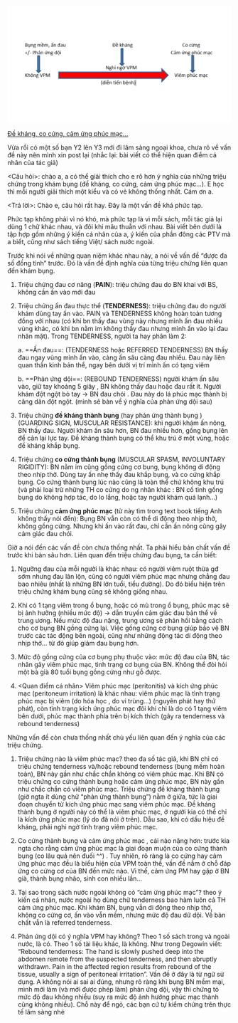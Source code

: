![Pasted image 20230410224556.png](../../../../200%20Files/image/Pasted%20image%2020230410224556.png)
  
[Đề kháng, co cứng, cảm ứng phúc mạc...](https://www.facebook.com/bmngoaidhyd/photos/a.1767832270140293/1856450287945157/)
  
Vừa rồi có một số bạn Y2 lên Y3 mới đi lâm sàng ngoại khoa, chưa rõ về vấn đề này nên mình xin post lại (nhắc lại: bài viết có thể hiện quan điểm cá nhân của tác giả)
  

  
<Câu hỏi>: chào a, a có thể giải thích cho e rõ hơn ý nghĩa của những triệu chứng trong khám bụng (đề kháng, co cứng, cảm ứng phúc mạc...). E học thì mỗi người giải thích một kiểu và có vẻ không thống nhất. Cám ơn a.
  

  
<Trả lời>: Chào e, câu hỏi rất hay. Đây là một vấn đề khá phức tạp.
  
Phức tạp không phải vì nó khó, mà phức tạp là vì mỗi sách, mỗi tác giả lại dùng 1 chữ khác nhau, và đôi khi mâu thuẫn với nhau. Bài viết bên dưới là tập hợp gồm những ý kiến cá nhân của a, ý kiến của phần đông các PTV mà a biết, cũng như sách tiếng Việt/ sách nước ngoài.
  
Trước khi nói về những quan niệm khác nhau này, a nói về vấn đề “được đa số đồng tình” trước. Đó là vấn đề định nghĩa của từng triệu chứng liên quan đến khám bụng.
  
1. Triệu chứng đau cơ năng (**PAIN**): triệu chứng đau do BN khai với BS, không cần ấn vào mới đau
  
2. Triệu chứng ấn đau thực thể (**TENDERNESS**): triệu chứng đau do người khám dùng tay ấn vào. PAIN và TENDERNESS không hoàn toàn tương đồng với nhau (có khi bn thấy đau vùng này nhưng mình ấn đau nhiều vùng khác, có khi bn nằm im không thấy đau nhưng mình ấn vào lại đau nhăn mặt). Trong TENDERNESS, người ta hay phân làm 2:
  
	a. ==Ấn đau==: (TENDERNESS hoặc REFERRED TENDERNESS) BN thấy đau ngay vùng mình ấn vào, càng ấn sâu càng đau nhiều. Đau này liên quan thần kinh bản thể, ngay bên dưới vị trí mình ấn có tạng viêm
  
	b. ==Phản ứng dội==: (REBOUND TENDERNESS) người khám ấn sâu vào, giữ tay khoảng 5 giây , BN không thấy đau hoặc đau rất ít. Người khám đột ngột bỏ tay → BN đau chói . Đau này do lá phúc mạc thành bị căng dãn đột ngột. (mình sẽ bàn về ý nghĩa của phản ứng dội sau)
  
3. Triệu chứng **đề kháng thành bụng** (hay phản ứng thành bụng ) (GUARDING SIGN, MUSCULAR RESISTANCE): khi người khám ấn nông, BN thấy đau. Người khám ấn sâu hơn, BN đau nhiều hơn, gồng bụng lên để cản lại lực tay. Đề kháng thành bụng có thể khu trú ở một vùng, hoặc đề kháng khắp bụng.
  
4. Triệu chứng **co cứng thành bụng** (MUSCULAR SPASM, INVOLUNTARY RIGIDITY): BN nằm im cũng gồng cứng cơ bụng, bụng không di động theo nhịp thở. Dùng tay ấn nhẹ thấy đau khắp bụng, và co cứng khắp bụng. Co cứng thành bụng lúc nào cũng là toàn thể chứ không khu trú (và phải loại trừ những TH co cứng do ng nhân khác : BN cố tình gồng bụng do không hợp tác, do lo lắng, hoặc tay người khám quá lạnh…)
  
5. Triệu chứng **cảm ứng phúc mạc** (từ này tìm trong text book tiếng Anh không thấy nói đến): Bụng BN vẫn còn có thể di động theo nhịp thở, không gồng cứng. Nhưng khi ấn vào rất đau, chỉ cần ấn nông cũng gây cảm giác đau chói.
  

  
Giờ a nói đến các vấn đề còn chưa thống nhất. Ta phải hiểu bản chất vấn đề trước khi bàn sâu hơn. Liên quan đến triệu chứng đau bụng, ta cần biết:
  
1. Ngưỡng đau của mỗi người là khác nhau: có người viêm ruột thừa gđ sớm nhưng đau lăn lộn, cũng có người viêm phúc mạc nhưng chẳng đau bao nhiêu (nhất là những BN lớn tuổi, tiểu đường). Do đó biểu hiện trên triệu chứng khám bụng cũng sẽ không giống nhau.
  
2. Khi có 1 tạng viêm trong ổ bụng, hoặc có mủ trong ổ bụng, phúc mạc sẽ bị ảnh hưởng (nhiều mức độ) → dẫn truyền cảm giác đau bản thể về trung ương. Nếu mức độ đau nặng, trung ương sẽ phản hồi bằng cách cho cơ bụng BN gồng cứng lại. Việc gồng cứng cơ bụng giúp bảo vệ BN trước các tác động bên ngoài, cũng như những động tác di động theo nhịp thở… từ đó giúp giảm đau bụng hơn.
  
3. Mức độ gồng cứng của cơ bụng phụ thuộc vào: mức độ đau của BN, tác nhân gây viêm phúc mạc, tình trạng cơ bụng của BN. Không thể đòi hỏi một bà già 80 tuổi bụng gồng cứng như gỗ được.
  
4. <Quan điểm cá nhân> Viêm phúc mạc (peritonitis) và kích ứng phúc mạc (peritoneum irritation) là khác nhau: viêm phúc mạc là tình trạng phúc mạc bị viêm (do hóa học , do vi trùng…) (nguyên phát hay thứ phát), còn tình trạng kích ứng phúc mạc đôi khi chỉ là do có 1 tạng viêm bên dưới, phúc mạc thành phía trên bị kích thích (gây ra tenderness và rebound tenderness)
  
Những vấn đề còn chưa thống nhất chủ yếu liên quan đến ý nghĩa của các triệu chứng.
  
1. Triệu chứng nào là viêm phúc mạc? theo đa số tác giả, khi BN chỉ có triệu chứng tenderness và/hoặc rebound tenderness (bụng mềm hoàn toàn), BN này gần như chắc chắn không có viêm phúc mạc. Khi BN có triệu chứng co cứng thành bụng hoặc cảm ứng phúc mạc, BN này gần như chắc chắn có viêm phúc mạc. Triệu chứng đề kháng thành bụng (giờ ngta ít dùng chữ “phản ứng thành bụng”) nằm ở giữa, tức là giai đoạn chuyển từ kích ứng phúc mạc sang viêm phúc mạc. Đề kháng thành bụng ở người này có thể là viêm phúc mạc, ở người kia có thể chỉ là kích ứng phúc mạc (lý do đã nói ở trên). Dẫu sao, khi có dấu hiệu đề kháng, phải nghi ngờ tình trạng viêm phúc mạc.
  
2. Co cứng thành bụng và cảm ứng phúc mạc , cái nào nặng hơn: trước kia ngta cho rằng cảm ứng phúc mạc là giai đoạn muộn của co cứng thành bụng (co lâu quá nên đuối ^^) . Tuy nhiên, rõ ràng là co cứng hay cảm ứng phúc mạc đều là biểu hiện của VPM toàn thể, vấn đề nằm ở chỗ đáp ứng co cứng cơ của BN đến mức nào. Vì thế, cảm ứng PM hay gặp ở BN già, thành bụng nhão, sinh con nhiều lần…
  
3. Tại sao trong sách nước ngoài không có “cảm ứng phúc mạc”? theo ý kiến cá nhân, nước ngoài họ dùng chữ tenderness bao hàm luôn cả TH cảm ứng phúc mạc. Khi khám BN, bụng vẫn di động theo nhịp thở, không co cứng cơ, ấn vào vẫn mềm, nhưng mức độ đau dữ dội. Về bản chất vẫn là referred tenderness.
  
4. Phản ứng dội có ý nghĩa VPM hay không? Theo 1 số sách trong và ngoài nước, là có. Theo 1 số tài liệu khác, là không. Như trong Degowin viết: “Rebound tenderness: The hand is slowly pushed deep into the abdomen remote from the suspected tenderness, and then abruptly withdrawn. Pain in the affected region results from rebound of the tissue, usually a sign of peritoneal irritation”. Vấn đề ở đây là từ ngữ sử dụng. A không nói ai sai ai đúng, nhưng rõ ràng khi bụng BN mềm mại, mình mới làm (và mới được phép làm) phản ứng dội, vậy thì chứng tỏ mức độ đau không nhiều (suy ra mức độ ảnh hưởng phúc mạc thành cũng không nhiều). Chỗ này để ngỏ, các bạn cứ tự kiểm chứng trên thực tế lâm sàng nhé